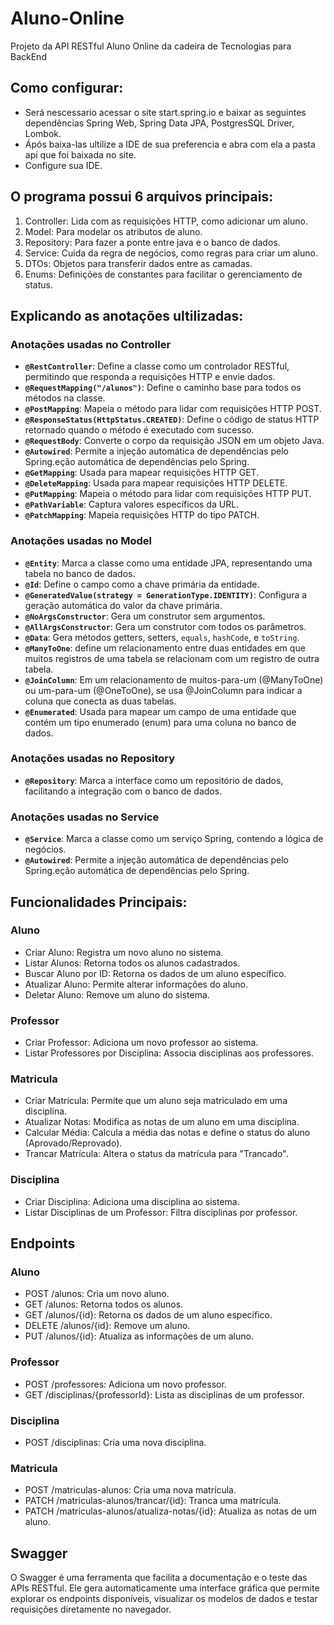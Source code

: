 # Aluno-Online
Projeto da API RESTful Aluno Online da cadeira de Tecnologias para BackEnd 


## Como configurar:

* Será nescessario acessar o site start.spring.io e baixar as seguintes dependências Spring Web, Spring Data JPA, PostgresSQL Driver, Lombok.
* Ápós baixa-las ultilize a IDE de sua preferencia e abra com ela a pasta api que foi baixada no site.
* Configure sua IDE.


## O programa possui 6 arquivos principais:

1. Controller: Lida com as requisições HTTP, como adicionar um aluno.
2. Model: Para modelar os atributos de aluno.
3. Repository: Para fazer a ponte entre java e o banco de dados.
4. Service: Cuida da regra de negócios, como regras para criar um aluno.
5. DTOs: Objetos para transferir dados entre as camadas.
6. Enums: Definições de constantes para facilitar o gerenciamento de status.


## Explicando as anotações ultilizadas:

### Anotações usadas no Controller

- **`@RestController`**: Define a classe como um controlador RESTful, permitindo que responda a requisições HTTP e envie dados.
- **`@RequestMapping("/alunos")`**: Define o caminho base para todos os métodos na classe.
- **`@PostMapping`**: Mapeia o método para lidar com requisições HTTP POST.
- **`@ResponseStatus(HttpStatus.CREATED)`**: Define o código de status HTTP retornado quando o método é executado com sucesso.
- **`@RequestBody`**: Converte o corpo da requisição JSON em um objeto Java.
- **`@Autowired`**: Permite a injeção automática de dependências pelo Spring.eção automática de dependências pelo Spring.
- **`@GetMapping`**: Usada para mapear requisições HTTP GET.
- **`@DeleteMapping`**: Usada para mapear requisições HTTP DELETE.
- **`@PutMapping`**: Mapeia o método para lidar com requisições HTTP PUT.
- **`@PathVariable`**: Captura valores específicos da URL.
- **`@PatchMapping`**: Mapeia requisições HTTP do tipo PATCH.

### Anotações usadas no Model

- **`@Entity`**: Marca a classe como uma entidade JPA, representando uma tabela no banco de dados.
- **`@Id`**: Define o campo como a chave primária da entidade.
- **`@GeneratedValue(strategy = GenerationType.IDENTITY)`**: Configura a geração automática do valor da chave primária.
- **`@NoArgsConstructor`**: Gera um construtor sem argumentos.
- **`@AllArgsConstructor`**: Gera um construtor com todos os parâmetros.
- **`@Data`**: Gera métodos getters, setters, `equals`, `hashCode`, e `toString`.
- **`@ManyToOne`**: define um relacionamento entre duas entidades em que muitos registros de uma tabela se relacionam com um registro de outra tabela.
- **`@JoinColumn`**: Em um relacionamento de muitos-para-um (@ManyToOne) ou um-para-um (@OneToOne), se usa @JoinColumn para indicar a coluna que conecta as duas tabelas.
- **`@Enumerated`**: Usada para mapear um campo de uma entidade que contém um tipo enumerado (enum) para uma coluna no banco de dados.

### Anotações usadas no Repository

- **`@Repository`**: Marca a interface como um repositório de dados, facilitando a integração com o banco de dados.

### Anotações usadas no Service

- **`@Service`**: Marca a classe como um serviço Spring, contendo a lógica de negócios.
- **`@Autowired`**: Permite a injeção automática de dependências pelo Spring.eção automática de dependências pelo Spring.

## Funcionalidades Principais:

### Aluno
- Criar Aluno: Registra um novo aluno no sistema.
- Listar Alunos: Retorna todos os alunos cadastrados.
- Buscar Aluno por ID: Retorna os dados de um aluno específico.
- Atualizar Aluno: Permite alterar informações do aluno.
- Deletar Aluno: Remove um aluno do sistema.

### Professor
- Criar Professor: Adiciona um novo professor ao sistema.
- Listar Professores por Disciplina: Associa disciplinas aos professores.

### Matricula
- Criar Matrícula: Permite que um aluno seja matriculado em uma disciplina.
- Atualizar Notas: Modifica as notas de um aluno em uma disciplina.
- Calcular Média: Calcula a média das notas e define o status do aluno (Aprovado/Reprovado).
- Trancar Matrícula: Altera o status da matrícula para "Trancado".

### Disciplina
- Criar Disciplina: Adiciona uma disciplina ao sistema.
- Listar Disciplinas de um Professor: Filtra disciplinas por professor.


## Endpoints

### Aluno
- POST /alunos: Cria um novo aluno.
- GET /alunos: Retorna todos os alunos.
- GET /alunos/{id}: Retorna os dados de um aluno específico.
- DELETE /alunos/{id}: Remove um aluno.
- PUT /alunos/{id}: Atualiza as informações de um aluno.

### Professor
- POST /professores: Adiciona um novo professor.
- GET /disciplinas/{professorId}: Lista as disciplinas de um professor.

### Disciplina
- POST /disciplinas: Cria uma nova disciplina.

### Matricula
- POST /matriculas-alunos: Cria uma nova matrícula.
- PATCH /matriculas-alunos/trancar/{id}: Tranca uma matrícula.
- PATCH /matriculas-alunos/atualiza-notas/{id}: Atualiza as notas de um aluno.


## Swagger
O Swagger é uma ferramenta que facilita a documentação e o teste das APIs RESTful. Ele gera automaticamente uma interface gráfica que permite explorar os endpoints disponíveis, visualizar os modelos de dados e testar requisições diretamente no navegador.
